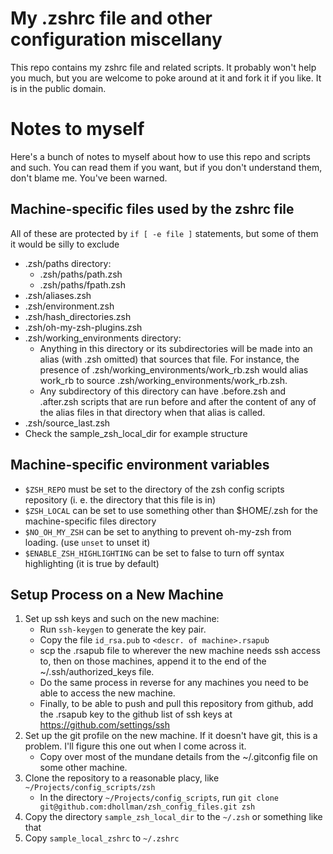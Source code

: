 My .zshrc file and other configuration miscellany 
=================================================

This repo contains my zshrc file and related scripts.  It probably 
won't help you much, but you are welcome to poke around at it and 
fork it if you like.  It is in the public domain.

Notes to myself
===============

Here's a bunch of notes to myself about how to use this repo and scripts 
and such.  You can read them if you want, but if you don't understand them,
don't blame me.  You've been warned.


Machine-specific files used by the zshrc file
---------------------------------------------
All of these are protected by `if [ -e file ]` statements, but some of them 
it would be silly to exclude

*  .zsh/paths directory:
     * .zsh/paths/path.zsh
     * .zsh/paths/fpath.zsh
*  .zsh/aliases.zsh
*  .zsh/environment.zsh
*  .zsh/hash_directories.zsh
*  .zsh/oh-my-zsh-plugins.zsh
*  .zsh/working_environments directory:
     * Anything in this directory or its subdirectories will be made into an 
       alias (with .zsh omitted) that sources that file.  For instance, the 
       presence of .zsh/working_environments/work_rb.zsh would alias work_rb 
       to source .zsh/working_environments/work_rb.zsh.  
     * Any subdirectory of this directory can have .before.zsh and .after.zsh 
       scripts that are run before and after the content of any of the alias 
       files in that directory when that alias is called.
*  .zsh/source_last.zsh
*  Check the sample_zsh_local_dir for example structure

Machine-specific environment variables
--------------------------------------
*  `$ZSH_REPO` must be set to the directory of the zsh config scripts repository (i. e. the directory that this file is in)
*  `$ZSH_LOCAL` can be set to use something other than $HOME/.zsh for the machine-specific files directory
*  `$NO_OH_MY_ZSH` can be set to anything to prevent oh-my-zsh from loading.  (use `unset` to unset it) 
*  `$ENABLE_ZSH_HIGHLIGHTING` can be set to false to turn off syntax highlighting (it is true by default)

Setup Process on a New Machine
------------------------------
1.  Set up ssh keys and such on the new machine:
      *  Run `ssh-keygen` to generate the key pair.
      *  Copy the file `id_rsa.pub` to `<descr. of machine>.rsapub`
      *  scp the .rsapub file to wherever the new machine needs ssh access to, then on those machines,
         append it to the end of the ~/.ssh/authorized_keys file.
      *  Do the same process in reverse for any machines you need to be able to access the new machine.
      *  Finally, to be able to push and pull this repository from github, add the .rsapub key to the github
         list of ssh keys at https://github.com/settings/ssh
2.  Set up the git profile on the new machine.  If it doesn't have git, this is a problem.  I'll figure
    this one out when I come across it.
      *  Copy over most of the mundane details from the ~/.gitconfig file on some other machine.
3.  Clone the repository to a reasonable placy, like `~/Projects/config_scripts/zsh`
      *  In the directory `~/Projects/config_scripts`, run `git clone git@github.com:dhollman/zsh_config_files.git zsh`
4.  Copy the directory `sample_zsh_local_dir` to the `~/.zsh` or something like that
5.  Copy `sample_local_zshrc` to `~/.zshrc`



